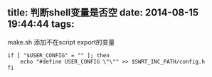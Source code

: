 title: 判断shell变量是否空
date: 2014-08-15 19:44:44
tags:
---
make.sh 添加不在script export的变量

```
if [ "$USER_CONFIG" = "" ]; then
	echo "#define USER_CONFIG \"\"" >> $SWRT_INC_PATH/config.h
fi
```
